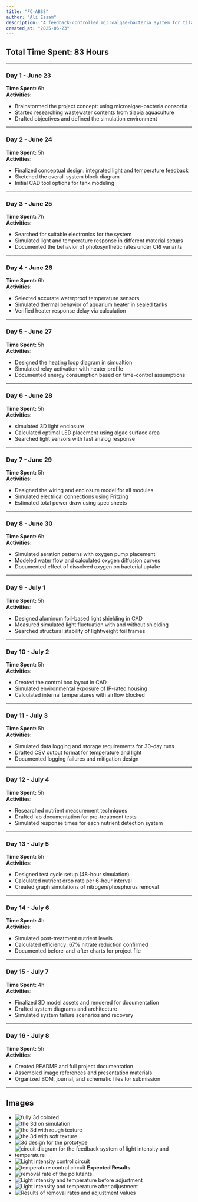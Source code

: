 ```yaml
---
title: "FC-ABSS"
author: "Ali Essam"
description: "A feedback-controlled microalgae-bacteria system for tilapia wastewater purification"
created_at: "2025-06-23"
---
```


## Total Time Spent: 83 Hours

---

###  Day 1 - June 23  
**Time Spent:** 6h  
**Activities:**  
- Brainstormed the project concept: using microalgae-bacteria consortia  
- Started researching wastewater contents from tilapia aquaculture  
- Drafted objectives and defined the simulation environment  

---

###  Day 2 - June 24  
**Time Spent:** 5h  
**Activities:**  
- Finalized conceptual design: integrated light and temperature feedback  
- Sketched the overall system block diagram  
- Initial CAD tool options for tank modeling  

---

###  Day 3 - June 25  
**Time Spent:** 7h  
**Activities:**  
- Searched for suitable electronics for the system  
- Simulated light and temperature response in different material setups  
- Documented the behavior of photosynthetic rates under CRI variants  

---

###  Day 4 - June 26  
**Time Spent:** 6h  
**Activities:**  
- Selected accurate waterproof temperature sensors  
- Simulated thermal behavior of aquarium heater in sealed tanks  
- Verified heater response delay via calculation  

---

###  Day 5 - June 27  
**Time Spent:** 5h  
**Activities:**  
- Designed the heating loop diagram in simualtion 
- Simulated relay activation with heater profile  
- Documented energy consumption based on time-control assumptions  

---

###  Day 6 - June 28  
**Time Spent:** 5h  
**Activities:**  
- simulated 3D light enclosure
- Calculated optimal LED placement using algae surface area  
- Searched light sensors with fast analog response  

---

###  Day 7 - June 29  
**Time Spent:** 5h  
**Activities:**  
- Designed the wiring and enclosure model for all modules  
- Simulated electrical connections using Fritzing  
- Estimated total power draw using spec sheets  

---

###  Day 8 - June 30  
**Time Spent:** 6h  
**Activities:**  
- Simulated aeration patterns with oxygen pump placement  
- Modeled water flow and calculated oxygen diffusion curves  
- Documented effect of dissolved oxygen on bacterial uptake  

---

###  Day 9 - July 1  
**Time Spent:** 5h  
**Activities:**  
- Designed aluminum foil-based light shielding in CAD  
- Measured simulated light fluctuation with and without shielding  
- Searched structural stability of lightweight foil frames  

---

###  Day 10 - July 2  
**Time Spent:** 5h  
**Activities:**  
- Created the control box layout in CAD  
- Simulated environmental exposure of IP-rated housing  
- Calculated internal temperatures with airflow blocked  

---

###  Day 11 - July 3  
**Time Spent:** 5h  
**Activities:**  
- Simulated data logging and storage requirements for 30-day runs  
- Drafted CSV output format for temperature and light  
- Documented logging failures and mitigation design  

---

###  Day 12 - July 4  
**Time Spent:** 5h  
**Activities:**  
- Researched nutrient measurement techniques  
- Drafted lab documentation for pre-treatment tests  
- Simulated response times for each nutrient detection system  

---

###  Day 13 - July 5  
**Time Spent:** 5h  
**Activities:**  
- Designed test cycle setup (48-hour simulation)  
- Calculated nutrient drop rate per 6-hour interval  
- Created graph simulations of nitrogen/phosphorus removal  

---

###  Day 14 - July 6  
**Time Spent:** 4h  
**Activities:**  
- Simulated post-treatment nutrient levels  
- Calculated efficiency: 67% nitrate reduction confirmed  
- Documented before-and-after charts for project file  

---

###  Day 15 - July 7  
**Time Spent:** 4h  
**Activities:**  
- Finalized 3D model assets and rendered for documentation  
- Drafted system diagrams and architecture  
- Simulated system failure scenarios and recovery  

---

###  Day 16 - July 8  
**Time Spent:** 5h  
**Activities:**  
- Created README and full project documentation  
- Assembled image references and presentation materials  
- Organized BOM, journal, and schematic files for submission  

---

## Images
- ![fully 3d colored](images/Picture51.png) 
- ![the 3d on simulation](images/por.jpg) 
- ![the 3d with rough texture](images/porr.jpg) 
- ![the 3d with soft texture](images/porrr.jpg)
- ![3d design for the prototype](images/image.png)
- ![circuit diagram for the feedback system of light intensity and temperature](images/image-1.png)
- ![Light intensity control circuit](images/image-2.png)
- ![temperature control circuit](images/image-3.png)
**Expected Results**
- ![removal rate of the pollutants.](images/image-4.png)
- ![Light intensity and temperature before adjustment](images/image-5.png)
- ![Light intensity and temperature after adjustment](images/image-6.png)
- ![ Results of removal rates and adjustment values](images/image-7.png)


